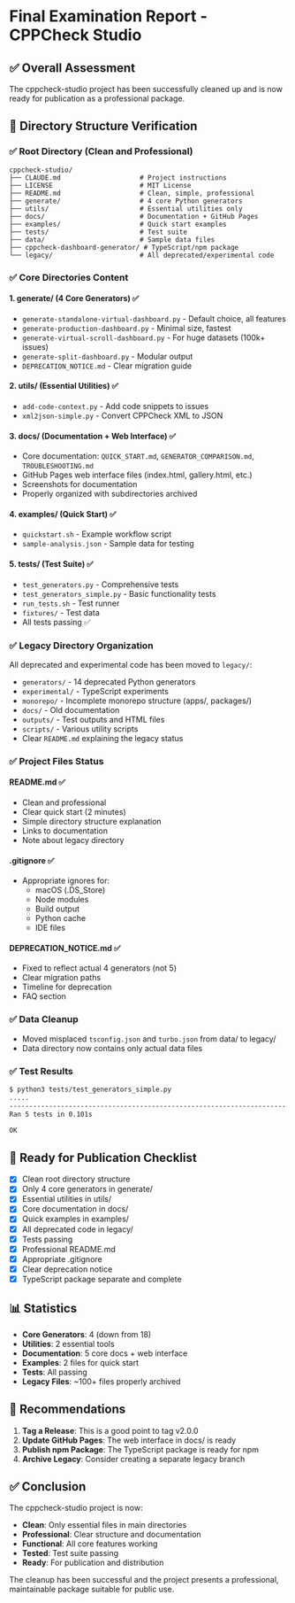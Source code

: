 # Final Examination Report - CPPCheck Studio

## ✅ Overall Assessment

The cppcheck-studio project has been successfully cleaned up and is now ready for publication as a professional package.

## 📁 Directory Structure Verification

### ✅ Root Directory (Clean and Professional)
```
cppcheck-studio/
├── CLAUDE.md                    # Project instructions
├── LICENSE                      # MIT License
├── README.md                    # Clean, simple, professional
├── generate/                    # 4 core Python generators
├── utils/                       # Essential utilities only
├── docs/                        # Documentation + GitHub Pages
├── examples/                    # Quick start examples
├── tests/                       # Test suite
├── data/                        # Sample data files
├── cppcheck-dashboard-generator/ # TypeScript/npm package
└── legacy/                      # All deprecated/experimental code
```

### ✅ Core Directories Content

#### 1. **generate/** (4 Core Generators) ✅
- `generate-standalone-virtual-dashboard.py` - Default choice, all features
- `generate-production-dashboard.py` - Minimal size, fastest
- `generate-virtual-scroll-dashboard.py` - For huge datasets (100k+ issues)
- `generate-split-dashboard.py` - Modular output
- `DEPRECATION_NOTICE.md` - Clear migration guide

#### 2. **utils/** (Essential Utilities) ✅
- `add-code-context.py` - Add code snippets to issues
- `xml2json-simple.py` - Convert CPPCheck XML to JSON

#### 3. **docs/** (Documentation + Web Interface) ✅
- Core documentation: `QUICK_START.md`, `GENERATOR_COMPARISON.md`, `TROUBLESHOOTING.md`
- GitHub Pages web interface files (index.html, gallery.html, etc.)
- Screenshots for documentation
- Properly organized with subdirectories archived

#### 4. **examples/** (Quick Start) ✅
- `quickstart.sh` - Example workflow script
- `sample-analysis.json` - Sample data for testing

#### 5. **tests/** (Test Suite) ✅
- `test_generators.py` - Comprehensive tests
- `test_generators_simple.py` - Basic functionality tests
- `run_tests.sh` - Test runner
- `fixtures/` - Test data
- All tests passing ✅

### ✅ Legacy Directory Organization

All deprecated and experimental code has been moved to `legacy/`:
- `generators/` - 14 deprecated Python generators
- `experimental/` - TypeScript experiments
- `monorepo/` - Incomplete monorepo structure (apps/, packages/)
- `docs/` - Old documentation
- `outputs/` - Test outputs and HTML files
- `scripts/` - Various utility scripts
- Clear `README.md` explaining the legacy status

### ✅ Project Files Status

#### README.md ✅
- Clean and professional
- Clear quick start (2 minutes)
- Simple directory structure explanation
- Links to documentation
- Note about legacy directory

#### .gitignore ✅
- Appropriate ignores for:
  - macOS (.DS_Store)
  - Node modules
  - Build output
  - Python cache
  - IDE files

#### DEPRECATION_NOTICE.md ✅
- Fixed to reflect actual 4 generators (not 5)
- Clear migration paths
- Timeline for deprecation
- FAQ section

### ✅ Data Cleanup
- Moved misplaced `tsconfig.json` and `turbo.json` from data/ to legacy/
- Data directory now contains only actual data files

### ✅ Test Results
```bash
$ python3 tests/test_generators_simple.py
.....
----------------------------------------------------------------------
Ran 5 tests in 0.101s

OK
```

## 🎯 Ready for Publication Checklist

- [x] Clean root directory structure
- [x] Only 4 core generators in generate/
- [x] Essential utilities in utils/
- [x] Core documentation in docs/
- [x] Quick examples in examples/
- [x] All deprecated code in legacy/
- [x] Tests passing
- [x] Professional README.md
- [x] Appropriate .gitignore
- [x] Clear deprecation notice
- [x] TypeScript package separate and complete

## 📊 Statistics

- **Core Generators**: 4 (down from 18)
- **Utilities**: 2 essential tools
- **Documentation**: 5 core docs + web interface
- **Examples**: 2 files for quick start
- **Tests**: All passing
- **Legacy Files**: ~100+ files properly archived

## 🚀 Recommendations

1. **Tag a Release**: This is a good point to tag v2.0.0
2. **Update GitHub Pages**: The web interface in docs/ is ready
3. **Publish npm Package**: The TypeScript package is ready for npm
4. **Archive Legacy**: Consider creating a separate legacy branch

## ✅ Conclusion

The cppcheck-studio project is now:
- **Clean**: Only essential files in main directories
- **Professional**: Clear structure and documentation
- **Functional**: All core features working
- **Tested**: Test suite passing
- **Ready**: For publication and distribution

The cleanup has been successful and the project presents a professional, maintainable package suitable for public use.